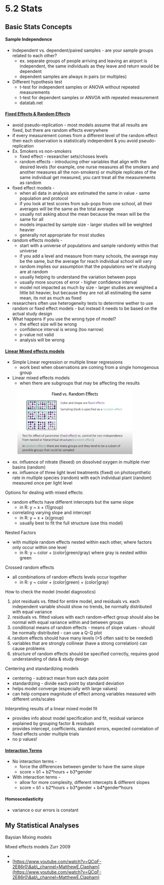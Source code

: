 # 5.2 Stats

## Basic Stats Concepts&#x20;

#### Sample Independence&#x20;

* Independent vs. dependent/paired samples - are your sample groups related to each other?&#x20;
  * ex. separate groups of people arriving and leaving an airport is independent, the same individuals as they leave and return would be dependent&#x20;
  * dependent samples are always in pairs (or multiples)&#x20;
* Different hypothesis test
  * t-test for independent samples or ANOVA without repeated measurements
  * t-test for dependent samples or ANVOA with repeated measurement&#x20;
  * datatab.net&#x20;

#### [Fixed Effects & Random Effects](https://www.youtube.com/watch?v=3\_sbitgMeUg\&ab\_channel=Meta-Analysis)

* avoid pseudo-replication - most models assume that all results are fixed, but there are random effects everywhere&#x20;
* if every measurement comes from a different level of the random effect then each observation is statistically independent & you avoid pseudo-replication&#x20;
* Ex. Smokers vs non-smokers&#x20;
  * fixed effect - researcher sets/choses levels
  * random effects - introducing other variables that align with the desired levels (for example, one nurse measures all the smokers and another measures all the non-smokers) or multiple replicates of the same individual get measured, you cant treat all the measurements as random&#x20;
* fixed effect models -&#x20;
  * when all data in analysis are estimated the same in value - same population and protocol&#x20;
  * if you look at test scores from sub-pops from one school, all their averages will be the same as the total average&#x20;
  * usually not asking about the mean because the mean will be the same for all&#x20;
  * models impacted by sample size - larger studies will be weighted heavier&#x20;
  * generally not appropriate for most studies&#x20;
* random effects models -&#x20;
  * start with a universe of populations and sample randomly within that universe&#x20;
  * if you add a level and measure from many schools, the average may be the same, but the average for reach individual school will vary&#x20;
  * random implies our assumption that the populations we're studying are at random&#x20;
  * usually helping to understand the variation between pops&#x20;
  * usually more sources of error - higher confidence interval&#x20;
  * model not impacted as much by size - larger studies are weighted a little bit heavier, but because they are not all estimating the same mean, its not as much as fixed
* researchers often use heterogeneity tests to determine wether to use random or fixed effect models - but instead it needs to be based on the actual study design&#x20;
* What happens if you use the wrong type of model?&#x20;
  * the effect size will be wrong&#x20;
  * confidence interval is wrong (too narrow)&#x20;
  * p-value not valid&#x20;
  * analysis will be wrong&#x20;

#### [Linear Mixed effects models](https://www.youtube.com/watch?v=QCqF-2E86r0\&ab\_channel=MatthewE.Clapham)

* Simple Linear regression or multiple linear regressions
  * work best when observations are coming from a single homogenous group&#x20;
* Linear mixed effects models
  * when there are subgroups that may be affecting the results&#x20;

<figure><img src=".gitbook/assets/Screen Shot 2023-05-23 at 2.11.24 PM.png" alt="" width="375"><figcaption></figcaption></figure>



* ex. influence of nitrate (fiexed) on dissolved oxygen in multiple river basins (random)&#x20;
* ex. influence of three light level treatments (fixed) on photosynthetic rate in multiple species (random) with each individual plant (random) measured once per light level&#x20;

Options for dealing with mixed effects:&#x20;

* random effects have different intercepts but the same slope&#x20;
  * in R: y \~ x + (1|group)
* correlating varying slope and intercept&#x20;
  * in R: y \~ x + (x|group)
  * usually best to fit the full structure (use this model)&#x20;

Nested Factors&#x20;

* with multiple random effects nested within each other, where factors only occur within one level&#x20;
  * in R: y \~ color + (color|green/gray) where gray is nested within green&#x20;

Crossed random effects&#x20;

* all combinations of random effects levels occur together
  * in R: y \~ color + (color|green) + (color|gray)

How to check the model (model diagnostics)

1. plot residuals vs. fitted for entire model, and residuals vs. each independent variable should show no trends, be normally distributed with equal variance&#x20;
2. residuals vs. fitted values with each random-effect group should also be normal with equal variance within and between groups&#x20;
3. conditional means of random effects - means of slope values - should be normally distributed - can use a Q-Q plot&#x20;
4. random effects should have many levels (>5 often said to be needed)&#x20;
5. variables that are strongly collinear (have a strong correlation) can cause problems&#x20;
6. structure of random effects should be specified correctly, requires good understanding of data & study design&#x20;

Centering and standardizing models&#x20;

* centering - subtract mean from each data point &#x20;
* standardizing - divide each point by standard deviation&#x20;
* helps model converge (especially with large values)&#x20;
* can help compare magnitude of effect among variables measured with different units/scales&#x20;

Interpreting results of a linear mixed model fit&#x20;

* provides info about model specification and fit, residual variance explained by grouping factor & residuals
* provides intercept, coefficients, standard errors, expected correlation of fixed effects under multiple trials&#x20;
* no p values!&#x20;

#### [Interaction Terms](https://www.youtube.com/watch?v=UVny7a8AoA4\&ab\_channel=DiagKNOWsticsLearning)

* No interaction terms -
  * force the differences between gender to have the same slope&#x20;
  * score =  b1 + b2\*hours + b3\*gender
* With interaction terms -&#x20;
  * allow for more complexity, different intercepts & different slopes&#x20;
  * score = b1 + b2\*hours + b3\*gender + b4\*gender\*hours&#x20;

#### Homoscedasticity&#x20;

* variance o our errors is constant&#x20;

## My Statistical Analyses&#x20;

Baysian Mixing models&#x20;



Mixed effects models Zurr 2009

*
* [https://www.youtube.com/watch?v=QCqF-2E86r0\&ab\_channel=MatthewE.Clapham](https://www.youtube.com/watch?v=QCqF-2E86r0\&ab\_channel=MatthewE.Clapham)

